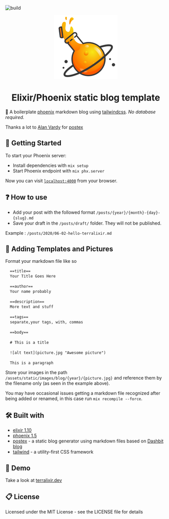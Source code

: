 ![build](https://github.com/terralixir/phoenix_blog_template/workflows/build/badge.svg)
<p align="center">
  <img width="200" height="200" src="./assets/static/images/logos/terralixir_800.png" alt="Terralixir Logo" />
</p>
<h1 align="center">Elixir/Phoenix static blog template</h1>


🎁 A boilerplate [phoenix](https://www.phoenixframework.org/) markdown blog using [tailwindcss](https://tailwindcss.com/). _No database required._

Thanks a lot to [Alan Vardy](https://github.com/alanvardy) for [postex](https://hex.pm/packages/postex)  

## 🚀 Getting Started

To start your Phoenix server:

  * Install dependencies with `mix setup`
  * Start Phoenix endpoint with `mix phx.server`

Now you can visit [`localhost:4000`](http://localhost:4000) from your browser.

## ❓ How to use

  * Add your post with the followed format `/posts/{year}/{month}-{day}-{slug}.md`
  * Save your draft in the `/posts/draft/` folder. They will not be published.

  Example : 
  `/posts/2020/06-02-hello-terralixir.md`

## 🔦 Adding Templates and Pictures

Format your markdown file like so


```
  ==title==
  Your Title Goes Here

  ==author==
  Your name probably

  ==description==
  More text and stuff

  ==tags==
  separate,your tags, with, commas

  ==body==

  # This is a title

  ![alt text](picture.jpg "Awesome picture")

  This is a paragraph
```

Store your images in the path `/assets/static/images/blog/{year}/{picture.jpg}` and reference them by the filename only (as seen in the example above).

You may have occasional issues getting a markdown file recognized after being added or renamed, in this case run `mix recompile --force`.

## 🛠 Built with
  * [elixir 1.10](https://elixir-lang.org/)
  * [phoenix 1.5](https://www.phoenixframework.org/)
  * [postex](https://hex.pm/packages/postex) - a static blog generator using markdown files based on [Dashbit blog](https://dashbit.co/blog/welcome-to-our-blog-how-it-was-made)
  * [tailwind](https://tailwindcss.com/) - a utility-first CSS framework


## 🔮 Demo

Take a look at [terralixir.dev](https://terralixir.dev) 

## 📋 License

Licensed under the MIT License - see the LICENSE file for details
